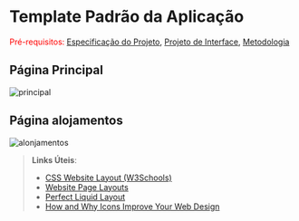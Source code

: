 # Template Padrão da Aplicação

<span style="color:red">Pré-requisitos: <a href="2-Especificação do Projeto.md"> Especificação do Projeto</a></span>, <a href="3-Projeto de Interface.md"> Projeto de Interface</a>, <a href="4-Metodologia.md"> Metodologia</a>

## Página Principal
![principal](https://github.com/ICEI-PUC-Minas-PMV-ADS/PMV-ADS-2024-1-E2-ProjAcolheQueer/assets/55092296/7c9d28e4-2d98-4eae-b731-bb0d87f9019e)

## Página alojamentos
![alonjamentos](https://github.com/ICEI-PUC-Minas-PMV-ADS/PMV-ADS-2024-1-E2-ProjAcolheQueer/assets/55092296/7a16404f-ee64-4bb0-bc76-71715773d25b)

> **Links Úteis**:
>
> - [CSS Website Layout (W3Schools)](https://www.w3schools.com/css/css_website_layout.asp)
> - [Website Page Layouts](http://www.cellbiol.com/bioinformatics_web_development/chapter-3-your-first-web-page-learning-html-and-css/website-page-layouts/)
> - [Perfect Liquid Layout](https://matthewjamestaylor.com/perfect-liquid-layouts)
> - [How and Why Icons Improve Your Web Design](https://usabilla.com/blog/how-and-why-icons-improve-you-web-design/)
